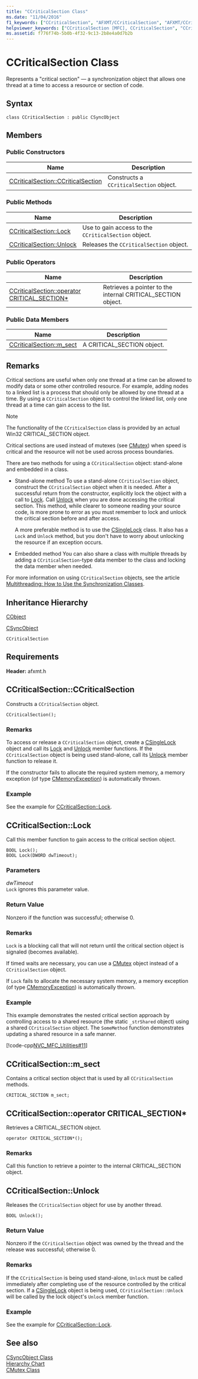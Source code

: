 ```yaml
---
title: "CCriticalSection Class"
ms.date: "11/04/2016"
f1_keywords: ["CCriticalSection", "AFXMT/CCriticalSection", "AFXMT/CCriticalSection::CCriticalSection", "AFXMT/CCriticalSection::Lock", "AFXMT/CCriticalSection::Unlock", "AFXMT/CCriticalSection::m_sect"]
helpviewer_keywords: ["CCriticalSection [MFC], CCriticalSection", "CCriticalSection [MFC], Lock", "CCriticalSection [MFC], Unlock", "CCriticalSection [MFC], m_sect"]
ms.assetid: f776f74b-5b0b-4f32-9c13-2b8e4a0d7b2b
---
```

# CCriticalSection Class

Represents a "critical section" — a synchronization object that allows one thread at a time to access a resource or section of code.

## Syntax

```
class CCriticalSection : public CSyncObject
```

## Members

### Public Constructors

|Name|Description|
|----------|-----------------|
|[CCriticalSection::CCriticalSection](#ccriticalsection)|Constructs a `CCriticalSection` object.|

### Public Methods

|Name|Description|
|----------|-----------------|
|[CCriticalSection::Lock](#lock)|Use to gain access to the `CCriticalSection` object.|
|[CCriticalSection::Unlock](#unlock)|Releases the `CCriticalSection` object.|

### Public Operators

|Name|Description|
|----------|-----------------|
|[CCriticalSection::operator CRITICAL_SECTION*](#operator_critical_section_star)|Retrieves a pointer to the internal CRITICAL_SECTION object.|

### Public Data Members

|Name|Description|
|----------|-----------------|
|[CCriticalSection::m_sect](#m_sect)|A CRITICAL_SECTION object.|

## Remarks

Critical sections are useful when only one thread at a time can be allowed to modify data or some other controlled resource. For example, adding nodes to a linked list is a process that should only be allowed by one thread at a time. By using a `CCriticalSection` object to control the linked list, only one thread at a time can gain access to the list.

> [!NOTE]
>  The functionality of the `CCriticalSection` class is provided by an actual Win32 CRITICAL_SECTION object.

Critical sections are used instead of mutexes (see [CMutex](../../mfc/reference/cmutex-class.md)) when speed is critical and the resource will not be used across process boundaries.

There are two methods for using a `CCriticalSection` object: stand-alone and embedded in a class.

- Stand-alone method   To use a stand-alone `CCriticalSection` object, construct the `CCriticalSection` object when it is needed. After a successful return from the constructor, explicitly lock the object with a call to [Lock](#lock). Call [Unlock](#unlock) when you are done accessing the critical section. This method, while clearer to someone reading your source code, is more prone to error as you must remember to lock and unlock the critical section before and after access.

   A more preferable method is to use the [CSingleLock](../../mfc/reference/csinglelock-class.md) class. It also has a `Lock` and `Unlock` method, but you don't have to worry about unlocking the resource if an exception occurs.

- Embedded method   You can also share a class with multiple threads by adding a `CCriticalSection`-type data member to the class and locking the data member when needed.

For more information on using `CCriticalSection` objects, see the article [Multithreading: How to Use the Synchronization Classes](../../parallel/multithreading-how-to-use-the-synchronization-classes.md).

## Inheritance Hierarchy

[CObject](../../mfc/reference/cobject-class.md)

[CSyncObject](../../mfc/reference/csyncobject-class.md)

`CCriticalSection`

## Requirements

**Header:** afxmt.h

## <a name="ccriticalsection"></a>  CCriticalSection::CCriticalSection

Constructs a `CCriticalSection` object.

```
CCriticalSection();
```

### Remarks

To access or release a `CCriticalSection` object, create a [CSingleLock](../../mfc/reference/csinglelock-class.md) object and call its [Lock](../../mfc/reference/csinglelock-class.md#lock) and [Unlock](../../mfc/reference/csinglelock-class.md#unlock) member functions. If the `CCriticalSection` object is being used stand-alone, call its [Unlock](#unlock) member function to release it.

If the constructor fails to allocate the required system memory, a memory exception (of type [CMemoryException](../../mfc/reference/cmemoryexception-class.md)) is automatically thrown.

### Example

  See the example for [CCriticalSection::Lock](#lock).

## <a name="lock"></a>  CCriticalSection::Lock

Call this member function to gain access to the critical section object.

```
BOOL Lock();
BOOL Lock(DWORD dwTimeout);
```

### Parameters

*dwTimeout*<br/>
`Lock` ignores this parameter value.

### Return Value

Nonzero if the function was successful; otherwise 0.

### Remarks

`Lock` is a blocking call that will not return until the critical section object is signaled (becomes available).

If timed waits are necessary, you can use a [CMutex](../../mfc/reference/cmutex-class.md) object instead of a `CCriticalSection` object.

If `Lock` fails to allocate the necessary system memory, a memory exception (of type [CMemoryException](../../mfc/reference/cmemoryexception-class.md)) is automatically thrown.

### Example

This example demonstrates the nested critical section approach by controlling access to a shared resource (the static `_strShared` object) using a shared `CCriticalSection` object. The `SomeMethod` function demonstrates updating a shared resource in a safe manner.

[!code-cpp[NVC_MFC_Utilities#11](../../mfc/codesnippet/cpp/ccriticalsection-class_1.h)]

## <a name="m_sect"></a>  CCriticalSection::m_sect

Contains a critical section object that is used by all `CCriticalSection` methods.

```
CRITICAL_SECTION m_sect;
```

## <a name="operator_critical_section_star"></a>  CCriticalSection::operator CRITICAL_SECTION*

Retrieves a CRITICAL_SECTION object.

```
operator CRITICAL_SECTION*();
```

### Remarks

Call this function to retrieve a pointer to the internal CRITICAL_SECTION object.

## <a name="unlock"></a>  CCriticalSection::Unlock

Releases the `CCriticalSection` object for use by another thread.

```
BOOL Unlock();
```

### Return Value

Nonzero if the `CCriticalSection` object was owned by the thread and the release was successful; otherwise 0.

### Remarks

If the `CCriticalSection` is being used stand-alone, `Unlock` must be called immediately after completing use of the resource controlled by the critical section. If a [CSingleLock](../../mfc/reference/csinglelock-class.md) object is being used, `CCriticalSection::Unlock` will be called by the lock object's `Unlock` member function.

### Example

  See the example for [CCriticalSection::Lock](#lock).

## See also

[CSyncObject Class](../../mfc/reference/csyncobject-class.md)<br/>
[Hierarchy Chart](../../mfc/hierarchy-chart.md)<br/>
[CMutex Class](../../mfc/reference/cmutex-class.md)
